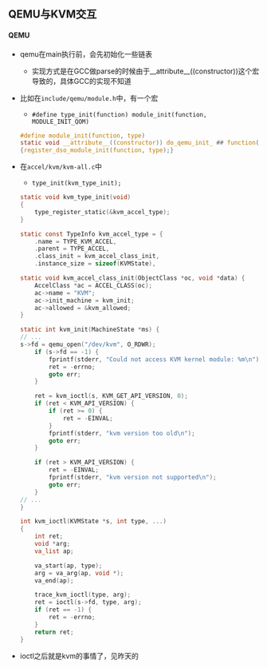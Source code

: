 ## QEMU与KVM交互

#### QEMU
* qemu在main执行前，会先初始化一些链表
    * 实现方式是在GCC做parse的时候由于__attribute__((constructor))这个宏导致的，具体GCC的实现不知道
* 比如在`include/qemu/module.h`中，有一个宏
    * `#define type_init(function) module_init(function, MODULE_INIT_QOM) `
    ``` c
    #define module_init(function, type)                                         \
    static void __attribute__((constructor)) do_qemu_init_ ## function(void)    \
    {register_dso_module_init(function, type);}                                 \
    ```
* 在`accel/kvm/kvm-all.c`中
    * `type_init(kvm_type_init);`
    ``` c
    static void kvm_type_init(void)
    {   
        type_register_static(&kvm_accel_type);
    }
    ```

    ``` c
    static const TypeInfo kvm_accel_type = {
        .name = TYPE_KVM_ACCEL,
        .parent = TYPE_ACCEL, 
        .class_init = kvm_accel_class_init,
        .instance_size = sizeof(KVMState),
    ```
    
    ``` c
    static void kvm_accel_class_init(ObjectClass *oc, void *data) {
        AccelClass *ac = ACCEL_CLASS(oc);
        ac->name = "KVM";
        ac->init_machine = kvm_init; 
        ac->allowed = &kvm_allowed;
    }
    ```

    ``` c
    static int kvm_init(MachineState *ms) {
    // ...
    s->fd = qemu_open("/dev/kvm", O_RDWR);
        if (s->fd == -1) {
            fprintf(stderr, "Could not access KVM kernel module: %m\n");
            ret = -errno;
            goto err;
        }

        ret = kvm_ioctl(s, KVM_GET_API_VERSION, 0);
        if (ret < KVM_API_VERSION) {
            if (ret >= 0) {
                ret = -EINVAL;
            }
            fprintf(stderr, "kvm version too old\n");
            goto err;
        }

        if (ret > KVM_API_VERSION) {
            ret = -EINVAL;
            fprintf(stderr, "kvm version not supported\n");
            goto err;
        }
    // ...
    }
    ```

    ``` c
    int kvm_ioctl(KVMState *s, int type, ...)
    {
        int ret;
        void *arg;
        va_list ap;

        va_start(ap, type);
        arg = va_arg(ap, void *);
        va_end(ap);

        trace_kvm_ioctl(type, arg);
        ret = ioctl(s->fd, type, arg);
        if (ret == -1) {
            ret = -errno;
        }
        return ret;
    }
    ```

* ioctl之后就是kvm的事情了，见昨天的